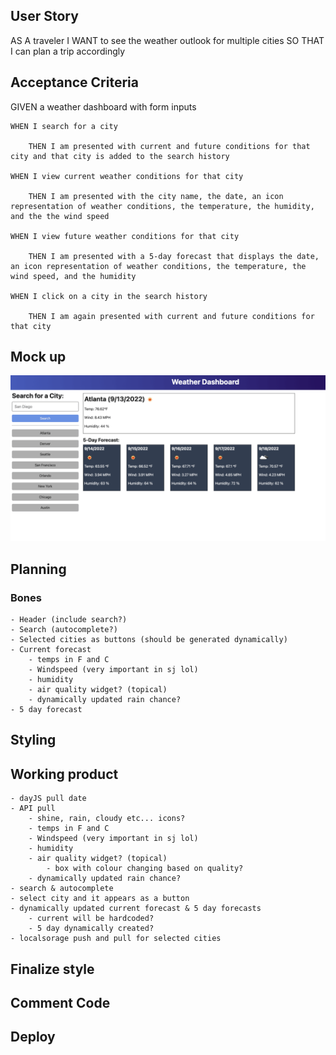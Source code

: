 ## User Story

AS A traveler
I WANT to see the weather outlook for multiple cities
SO THAT I can plan a trip accordingly

## Acceptance Criteria

GIVEN a weather dashboard with form inputs

    WHEN I search for a city

        THEN I am presented with current and future conditions for that city and that city is added to the search history

    WHEN I view current weather conditions for that city

        THEN I am presented with the city name, the date, an icon representation of weather conditions, the temperature, the humidity, and the the wind speed

    WHEN I view future weather conditions for that city

        THEN I am presented with a 5-day forecast that displays the date, an icon representation of weather conditions, the temperature, the wind speed, and the humidity

    WHEN I click on a city in the search history

        THEN I am again presented with current and future conditions for that city

## Mock up

<img src='assets\images\06-server-side-apis-homework-demo.png'>

## Planning

### Bones

    - Header (include search?)
    - Search (autocomplete?)
    - Selected cities as buttons (should be generated dynamically)
    - Current forecast
        - temps in F and C
        - Windspeed (very important in sj lol)
        - humidity
        - air quality widget? (topical)
        - dynamically updated rain chance?
    - 5 day forecast

## Styling

## Working product

    - dayJS pull date
    - API pull
        - shine, rain, cloudy etc... icons?
        - temps in F and C
        - Windspeed (very important in sj lol)
        - humidity
        - air quality widget? (topical)
            - box with colour changing based on quality?
        - dynamically updated rain chance?
    - search & autocomplete
    - select city and it appears as a button
    - dynamically updated current forecast & 5 day forecasts
        - current will be hardcoded?
        - 5 day dynamically created?
    - localsorage push and pull for selected cities


## Finalize style

## Comment Code

## Deploy